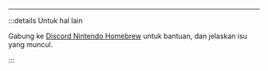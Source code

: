 ___

:::details Untuk hal lain

Gabung ke [Discord Nintendo Homebrew](https://discord.gg/MWxPgEp) untuk bantuan, dan jelaskan isu yang muncul.

:::
